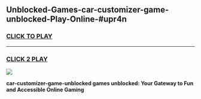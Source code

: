 
## Unblocked-Games-car-customizer-game-unblocked-Play-Online-#upr4n
<h3>
<a href="https://premium.freeplayer.one?title=car-customizer-game-unblocked&ref=27F">CLICK TO PLAY</a></h3>
<hr>

<h3>
<a href="https://premium.freeplayer.one?title=car-customizer-game-unblocked&ref=27F">CLICK 2 PLAY</a>
  
</h3>

<a href="https://premium.freeplayer.one?title=car-customizer-game-unblocked&ref=27F"><img src="https://clearcache.store/games.png"></a>


**car-customizer-game-unblocked games unblocked: Your Gateway to Fun and Accessible Online Gaming**
